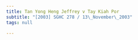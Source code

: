 ```yaml
---
title: Tan Yong Heng Jeffrey v Tay Kiah Por
subtitle: "[2003] SGHC 278 / 13\_November\_2003"
tags: null

---
```


